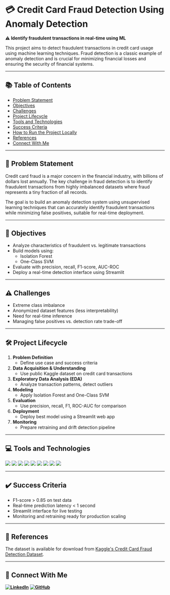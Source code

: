 # 💳 Credit Card Fraud Detection Using Anomaly Detection  
**⚠️ Identify fraudulent transactions in real-time using ML**

This project aims to detect fraudulent transactions in credit card usage using machine learning techniques. Fraud detection is a classic example of anomaly detection and is crucial for minimizing financial losses and ensuring the security of financial systems.

---

## 📚 Table of Contents  
- [Problem Statement](#problem-statement)  
- [Objectives](#objectives)  
- [Challenges](#challenges)  
- [Project Lifecycle](#project-lifecycle)  
- [Tools and Technologies](#tools-and-technologies)  
- [Success Criteria](#success-criteria)  
- [How to Run the Project Locally](#how-to-run-the-project-locally)  
- [References](#references)  
- [Connect With Me](#connect-with-me)

---

## 📌 Problem Statement  
Credit card fraud is a major concern in the financial industry, with billions of dollars lost annually. The key challenge in fraud detection is to identify fraudulent transactions from highly imbalanced datasets where fraud represents a tiny fraction of all records.

The goal is to build an anomaly detection system using unsupervised learning techniques that can accurately identify fraudulent transactions while minimizing false positives, suitable for real-time deployment.

---

## 🎯 Objectives  
- Analyze characteristics of fraudulent vs. legitimate transactions  
- Build models using:  
  - Isolation Forest  
  - One-Class SVM  
- Evaluate with precision, recall, F1-score, AUC-ROC  
- Deploy a real-time detection interface using Streamlit

---

## ⚠️ Challenges  
- Extreme class imbalance  
- Anonymized dataset features (less interpretability)  
- Need for real-time inference  
- Managing false positives vs. detection rate trade-off

---

## 🛠️ Project Lifecycle  

1. **Problem Definition**  
   - Define use case and success criteria  
2. **Data Acquisition & Understanding**  
   - Use public Kaggle dataset on credit card transactions  
3. **Exploratory Data Analysis (EDA)**  
   - Analyze transaction patterns, detect outliers  
4. **Modeling**  
   - Apply Isolation Forest and One-Class SVM  
5. **Evaluation**  
   - Use precision, recall, F1, ROC-AUC for comparison  
6. **Deployment**  
   - Deploy best model using a Streamlit web app  
7. **Monitoring**  
   - Prepare retraining and drift detection pipeline  

---

## 💻 Tools and Technologies  

<p>
  <img src="https://img.shields.io/badge/Python-3776AB?style=for-the-badge&logo=python&logoColor=white" />
  <img src="https://img.shields.io/badge/Pandas-150458?style=for-the-badge&logo=pandas&logoColor=white" />
  <img src="https://img.shields.io/badge/Numpy-013243?style=for-the-badge&logo=numpy&logoColor=white" />
  <img src="https://img.shields.io/badge/scikit--learn-F7931E?style=for-the-badge&logo=scikit-learn&logoColor=white" />
  <img src="https://img.shields.io/badge/Matplotlib-3776AB?style=for-the-badge&logo=python&logoColor=white" />
  <img src="https://img.shields.io/badge/Seaborn-44A8B3?style=for-the-badge&logo=python&logoColor=white" />
  <img src="https://img.shields.io/badge/Plotly-3F4F75?style=for-the-badge&logo=plotly&logoColor=white" />
  <img src="https://img.shields.io/badge/Joblib-008000?style=for-the-badge&logo=python&logoColor=white" />
  <img src="https://img.shields.io/badge/Streamlit-FF4B4B?style=for-the-badge&logo=streamlit&logoColor=white" />
</p>

---

## ✔️ Success Criteria  
- F1-score > 0.85 on test data  
- Real-time prediction latency < 1 second  
- Streamlit interface for live testing  
- Monitoring and retraining ready for production scaling  

---

## 🔗 References  
The dataset is available for download from [Kaggle's Credit Card Fraud Detection Dataset](https://www.kaggle.com/mlg-ulb/creditcardfraud).

---

## 🤝 Connect With Me  
**[![LinkedIn](https://img.shields.io/badge/LinkedIn-Prathamesh%20Jadhav-blue?logo=linkedin)](https://www.linkedin.com/in/prathamesh-jadhav-78b02523a/)** **[![GitHub](https://img.shields.io/badge/GitHub-Prathamesh%20Jadhav-2b3137?logo=github)](https://github.com/prathamesh693)**